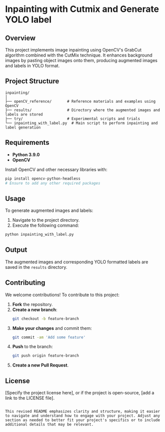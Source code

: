 # Inpainting with Cutmix and Generate YOLO label

## Overview
This project implements image inpainting using OpenCV's GrabCut algorithm combined with the CutMix technique. It enhances background images by pasting object images onto them, producing augmented images and labels in YOLO format.

## Project Structure
```
inpainting/
│
├── openCV_reference/       # Reference materials and examples using OpenCV
├── results/                # Directory where the augmented images and labels are stored
├── try/                    # Experimental scripts and trials
└── inpainting_with_label.py  # Main script to perform inpainting and label generation
```

## Requirements
- **Python 3.9.0**
- **OpenCV**

Install OpenCV and other necessary libraries with:
```bash
pip install opencv-python-headless
# Ensure to add any other required packages
```

## Usage
To generate augmented images and labels:
1. Navigate to the project directory.
2. Execute the following command:
```bash
python inpainting_with_label.py
```

## Output
The augmented images and corresponding YOLO formatted labels are saved in the `results` directory.

## Contributing
We welcome contributions! To contribute to this project:
1. **Fork** the repository.
2. **Create a new branch**:
   ```bash
   git checkout -b feature-branch
   ```
3. **Make your changes** and commit them:
   ```bash
   git commit -am 'Add some feature'
   ```
4. **Push** to the branch:
   ```bash
   git push origin feature-branch
   ```
5. **Create a new Pull Request**.

## License
[Specify the project license here], or if the project is open-source, [add a link to the LICENSE file].
```

This revised README emphasizes clarity and structure, making it easier to navigate and understand how to engage with your project. Adjust any section as needed to better fit your project's specifics or to include additional details that may be relevant.
